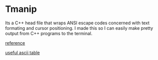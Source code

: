 # Tmanip
Its a C++ head file that wraps ANSI escape codes concerned with text formating and cursor
positioning. I made this so I can easily make pretty output from C++ programs to the terminal.

[reference](http://ascii-table.com/ansi-escape-sequences.php)

[useful ascii table](http://ascii-table.com/ascii-extended-pc-list.php)
